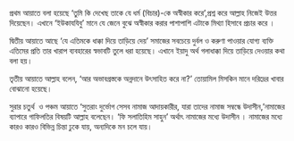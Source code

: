 প্রথম আয়াতে বলা হয়েছে ‘তুমি কি দেখেছ তাকে যে ধর্ম (বিচার)-কে অস্বীকার করে’,প্রশ্ন করে আল্লাহ নিজেই উত্তর দিয়েছেন। এখানে ‘ইউকাযযিবু’ মানে যে জেনে বুঝে অস্বীকার করার পাশাপাশি এটাকে মিথ্যা হিসাবে প্রচার করে ।

দ্বিতীয় আয়াতে আছে ‘যে এতিমকে ধাক্কা দিয়ে তাড়িয়ে দেয়’ সমাজের সবচেয়ে দুর্বল ও করুণা পাওয়ার যোগ্য ব্যক্তি এতিমের প্রতি তার খারাপ ব্যবহারের স্বভাবটি তুলে ধরা হয়েছে। এখানে ইয়াদু অর্থ গলাধাক্কা দিয়ে তাড়িয়ে দেওয়ার কথা বলা হয়।

তৃতীয় আয়াতে আল্লাহ বলেন, ‘আর অভাবগ্রস্তকে অন্নদানে উৎসাহিত করে না?’ তোয়ামিল মিসকিন মানে দরিদ্রের খাবার বোঝানো হয়েছে।

সুরার চতুর্থ  ও পঞ্চম আয়াতে ‘সুতরাং দুর্ভোগ সেসব নামাজ আদায়কারীর, যারা তাদের নামাজ সম্বন্ধে উদাসীন,’নামাজের ব্যাপারে গাফিলতির বিষয়টি আল্লাহ বলেছেন। ‘ফি সলাতিহিম সাহুন’ অর্থাৎ নামাজের মধ্যে উদাসীন । নামাজের মধ্যে কারও কারও বিভিন্ন চিন্তা ঢুকে যায়, অন্যদিকে মন চলে যায়।
